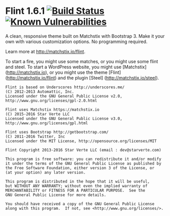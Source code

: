 Flint 1.6.1 [![Build Status](https://travis-ci.org/starverte/flint.svg?branch=master)](https://travis-ci.org/starverte/flint) [![Known Vulnerabilities](https://snyk.io/test/github/starverte/flint/badge.svg)](https://snyk.io/test/github/starverte/flint)
=====

A clean, responsive theme built on Matchstix with Bootstrap 3. Make it your own with various customization options. No programming required.

Learn more at http://matchstix.io/flint.

To start a fire, you might use some matches, or you might use some flint and steel. To start a WordPress website, you might use [Matchstix] (http://matchstix.io), or you might use the theme [Flint] (http://matchstix.io/flint) and the plugin [Steel] (http://matchstix.io/steel).

```
Flint is based on Underscores http://underscores.me/
(C) 2012-2013 Automattic, Inc.
Licensed under the GNU General Public License v2.0, http://www.gnu.org/licenses/gpl-2.0.html
```

```
Flint uses Matchstix https://matchstix.io
(C) 2015-2016 Star Verte LLC
Licensed under the GNU General Public License v3.0, http://www.gnu.org/licenses/gpl.html
```

```
Flint uses Bootstrap http://getbootstrap.com/
(C) 2011-2016 Twitter, Inc
Licensed under the MIT License, http://opensource.org/licenses/MIT
```

```
Flint Copyright 2013-2016 Star Verte LLC (email : dev@starverte.com)

This program is free software: you can redistribute it and/or modify
it under the terms of the GNU General Public License as published by
the Free Software Foundation, either version 3 of the License, or
(at your option) any later version.

This program is distributed in the hope that it will be useful,
but WITHOUT ANY WARRANTY; without even the implied warranty of
MERCHANTABILITY or FITNESS FOR A PARTICULAR PURPOSE.  See the
GNU General Public License for more details.

You should have received a copy of the GNU General Public License
along with this program.  If not, see <http://www.gnu.org/licenses/>.
```
